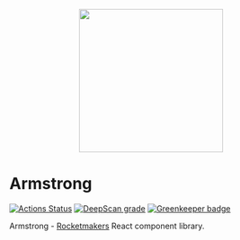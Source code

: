 <p align="center">
<img src="./marketing/src/assets/armstrong-logo.svg" width="256" />
</p>

# Armstrong

[![Actions Status](https://github.com/Rocketmakers/armstrong/workflows/Build/badge.svg)](https://github.com/Rocketmakers/armstrong/actions)
[![DeepScan grade](https://deepscan.io/api/teams/5641/projects/7481/branches/76808/badge/grade.svg)](https://deepscan.io/dashboard#view=project&tid=5641&pid=7481&bid=76808)
[![Greenkeeper badge](https://badges.greenkeeper.io/Rocketmakers/armstrong.svg)](https://greenkeeper.io/)

Armstrong - [Rocketmakers](http://www.rocketmakers.com/) React component library.